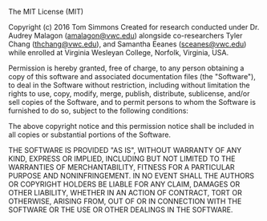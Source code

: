 The MIT License (MIT)

Copyright (c) 2016 Tom Simmons
Created for research conducted under Dr. Audrey Malagon (amalagon@vwc.edu) alongside co-researchers Tyler Chang (thchang@vwc.edu), and Samantha Eeanes (sceanes@vwc.edu) while enrolled at Virginia Wesleyan College, Norfolk, Virginia, USA.

Permission is hereby granted, free of charge, to any person obtaining a copy
of this software and associated documentation files (the "Software"), to deal
in the Software without restriction, including without limitation the rights
to use, copy, modify, merge, publish, distribute, sublicense, and/or sell
copies of the Software, and to permit persons to whom the Software is
furnished to do so, subject to the following conditions:

The above copyright notice and this permission notice shall be included in all
copies or substantial portions of the Software.

THE SOFTWARE IS PROVIDED "AS IS", WITHOUT WARRANTY OF ANY KIND, EXPRESS OR
IMPLIED, INCLUDING BUT NOT LIMITED TO THE WARRANTIES OF MERCHANTABILITY,
FITNESS FOR A PARTICULAR PURPOSE AND NONINFRINGEMENT. IN NO EVENT SHALL THE
AUTHORS OR COPYRIGHT HOLDERS BE LIABLE FOR ANY CLAIM, DAMAGES OR OTHER
LIABILITY, WHETHER IN AN ACTION OF CONTRACT, TORT OR OTHERWISE, ARISING FROM,
OUT OF OR IN CONNECTION WITH THE SOFTWARE OR THE USE OR OTHER DEALINGS IN THE
SOFTWARE.
